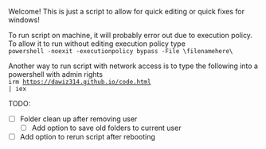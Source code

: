 Welcome!
This is just a script to allow for quick editing or quick fixes for windows!

To run script on machine, it will probably error out due to execution policy. To allow it to run without editing execution policy type<br> <code>powershell -noexit -executionpolicy bypass -File \filenamehere\ </code>

Another way to run script with network access is to type the following into a powershell with admin rights<br>
<code>irm https://dawiz314.github.io/code.html | iex </code>


TODO: 
- [ ] Folder clean up after removing user
  - [ ] Add option to save old folders to current user
- [ ] Add option to rerun script after rebooting
